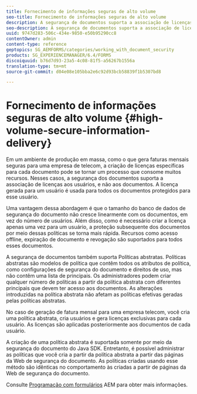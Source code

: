 ```yaml
---
title: Fornecimento de informações seguras de alto volume
seo-title: Fornecimento de informações seguras de alto volume
description: A segurança de documentos suporta a associação de licenças aos usuários, em vez de aos documentos em ambientes de produção em massa.
seo-description: A segurança de documentos suporta a associação de licenças aos usuários, em vez de aos documentos em ambientes de produção em massa.
uuid: 9747d283-506c-434e-9850-e50b95290cc8
contentOwner: admin
content-type: reference
geptopics: SG_AEMFORMS/categories/working_with_document_security
products: SG_EXPERIENCEMANAGER/6.4/FORMS
discoiquuid: b76d7d93-23a5-4c08-81f5-a56267b1556a
translation-type: tm+mt
source-git-commit: d04e08e105bba2e6c92d93bcb58839f1b5307bd8

---
```



# Fornecimento de informações seguras de alto volume {#high-volume-secure-information-delivery}

Em um ambiente de produção em massa, como o que gera faturas mensais seguras para uma empresa de telecom, a criação de licenças específicas para cada documento pode se tornar um processo que consome muitos recursos. Nesses casos, a segurança dos documentos suporta a associação de licenças aos usuários, e não aos documentos. A licença gerada para um usuário é usada para todos os documentos protegidos para esse usuário.

Uma vantagem dessa abordagem é que o tamanho do banco de dados de segurança do documento não cresce linearmente com os documentos, em vez do número de usuários. Além disso, como é necessário criar a licença apenas uma vez para um usuário, a proteção subsequente dos documentos por meio dessas políticas se torna mais rápida. Recursos como acesso offline, expiração de documento e revogação são suportados para todos esses documentos.

A segurança de documentos também suporta Políticas abstratas. Políticas abstratas são modelos de política que contêm todos os atributos de política, como configurações de segurança do documento e direitos de uso, mas não contêm uma lista de principais. Os administradores podem criar qualquer número de políticas a partir da política abstrata com diferentes principais que devem ter acesso aos documentos. As alterações introduzidas na política abstrata não afetam as políticas efetivas geradas pelas políticas abstratas.

No caso de geração de fatura mensal para uma empresa telecom, você cria uma política abstrata, cria usuários e gera licenças exclusivas para cada usuário. As licenças são aplicadas posteriormente aos documentos de cada usuário.

A criação de uma política abstrata é suportada somente por meio da segurança do documento do Java SDK. Entretanto, é possível administrar as políticas que você cria a partir da política abstrata a partir das páginas da Web de segurança do documento. As políticas criadas usando esse método são idênticas no comportamento às criadas a partir de páginas da Web de segurança do documento.

Consulte [Programação com formulários](https://www.adobe.com/go/learn_aemforms_programming_63) AEM para obter mais informações.
